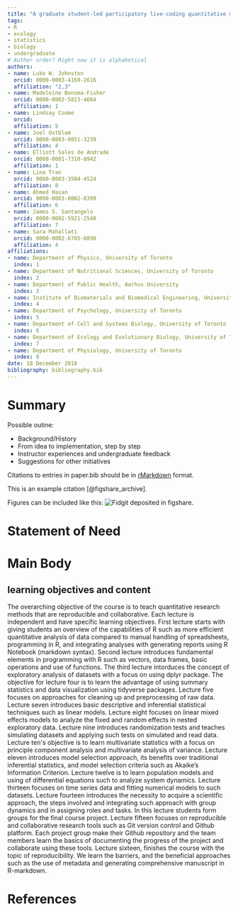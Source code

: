 ```yaml
---
title: "A graduate student-led participatory live-coding quantitative methods course in R: Experiences on initiating, developing, and teaching"
tags:
- R
- ecology
- statistics
- biology
- undergraduate
# Author order? Right now it is alphabetical
authors:
- name: Luke W. Johnston
  orcid: 0000-0003-4169-2616
  affiliation: "2,3"
- name: Madeleine Bonsma-Fisher
  orcid: 0000-0002-5813-4664
  affiliation: 1
- name: Lindsay Coome
  orcid:
  affiliation: 5
- name: Joel Ostblom
  orcid: 0000-0003-0051-3239
  affiliation: 4
- name: Elliott Sales de Andrade
  orcid: 0000-0001-7310-8942
  affiliation: 1
- name: Lina Tran
  orcid: 0000-0003-3504-4524
  affiliation: 8
- name: Ahmed Hasan
  orcid: 0000-0003-0002-8399
  affiliation: 6
- name: James S. Santangelo
  orcid: 0000-0002-5921-2548
  affiliation: 7
- name: Sara Mahallati
  orcid: 0000-0002-6765-0898
  affiliation: 4
affiliations:
- name: Department of Physics, University of Toronto
  index: 1
- name: Department of Nutritional Sciences, University of Toronto
  index: 2
- name: Department of Public Health, Aarhus University
  index: 3
- name: Institute of Biomaterials and Biomedical Engineering, University of Toronto
  index: 4
- name: Department of Psychology, University of Toronto
  index: 5
- name: Department of Cell and Systems Biology, University of Toronto
  index: 6
- name: Department of Ecology and Evolutionary Biology, University of Toronto
  index: 7
- name: Department of Physiology, University of Toronto
  index: 8
date: 18 December 2018
bibliography: bibliography.bib
---
```


# Summary

Possible outine:
- Background/History
- From idea to implementation, step by step
- Instructor experiences and undergraduate feedback
- Suggestions for other initiatives

Citations to entries in paper.bib should be in
[rMarkdown](http://rmarkdown.rstudio.com/authoring_bibliographies_and_citations.html)
format.

This is an example citation [@figshare_archive].

Figures can be included like this: ![Fidgit deposited in figshare.](figshare_article.png)

# Statement of Need

# Main Body

## learning objectives and content
The overarching objective of the course is to teach quantitative research
methods that are reproducible and collaborative. Each lecture is independent and
have specific learning objectives. First lecture starts with giving students an
overview of the capabilities of R such as more efficient quantitative analysis
of data compared to manual handling of spreadsheets, programming in R, and
integrating analyses with generating reports using R Notebook (markdown syntax).
Second lecture introduces fundamental elements in programming with R such as
vectors, data frames, basic operations and use of functions. The third lecture
intorduces the concept of exploratory analysis of datasets with a focus on using
dplyr package. The objective for lecture four is to learn the advantage of using
summary statistics and data visualization using tidyverse packages. Lecture five
focuses on approaches for cleaning up and preprocessing of raw data. Lecture
seven introduces basic descriptive and inferential statistical techniques such
as linear models. Lecture eight focuses on linear mixed effects models to
analyze the fixed and random effects in nested exploratory data. Lecture nine
introduces randomization tests and teaches simulating datasets and applying such
tests on simulated and read data. Lecture ten's objective is to learn
multivariate statistics with a focus on principle component analysis and
multivariate analysis of variance. Lecture eleven introduces model selection
approach, its benefits over traditional inferential statistics, and model
selection criteria such as Akaike’s Information Criterion. Lecture twelve is to
learn population models and using of differential equations such to analyze
system dynamics. Lecture thirteen focuses on time series data and fitting
numerical models to such datasets. Lecture fourteen introduces the necessity to
acquire a scientific approach, the steps involved and integrating such approach
with group dynamics and in assigning roles and tasks. In this lecture students
form groups for the final course project. Lecture fifteen focuses on
reproducible and collaborative research tools such as Git version control and
Github platform. Each project group make their Github repository and the team
members learn the basics of documenting the progress of the project and
collaborate using these tools. Lecture sixteen, finishes the course with the
topic of reproducibility. We learn the barriers, and the beneficial approaches
such as the use of metadata and generating comprehensive manuscript in
R-markdown.


# References
